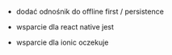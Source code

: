 - dodać odnośnik do offline first / persistence

- wsparcie dla react native jest
- wsparcie dla ionic oczekuje
